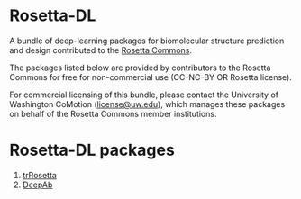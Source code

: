 # Rosetta-DL
A bundle of deep-learning packages for biomolecular structure prediction and design contributed to the [Rosetta Commons](https://www.rosettacommons.org).

The packages listed below are provided by contributors to the Rosetta Commons for free for non-commercial use (CC-NC-BY OR Rosetta license). 

For commercial licensing of this bundle, please contact the University of Washington CoMotion (license@uw.edu), which manages these packages on behalf of the Rosetta Commons member institutions.

# Rosetta-DL packages
1. [trRosetta](https://github.com/RosettaCommons/trRosetta2)
2. [DeepAb](https://github.com/RosettaCommons/DeepAb)
